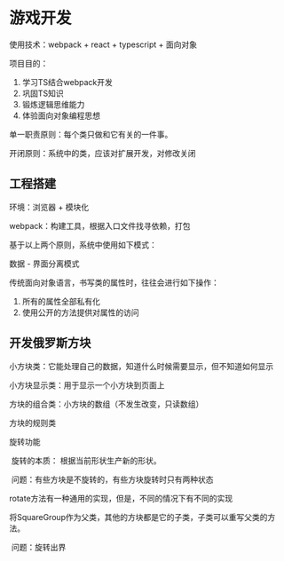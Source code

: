 # 游戏开发

使用技术：webpack + react + typescript + 面向对象

项目目的：

1. 学习TS结合webpack开发
2. 巩固TS知识
3. 锻炼逻辑思维能力
4. 体验面向对象编程思想

单一职责原则：每个类只做和它有关的一件事。

开闭原则：系统中的类，应该对扩展开发，对修改关闭

## 工程搭建

环境：浏览器 + 模块化

webpack：构建工具，根据入口文件找寻依赖，打包

基于以上两个原则，系统中使用如下模式：

数据 - 界面分离模式

传统面向对象语言，书写类的属性时，往往会进行如下操作：

1. 所有的属性全部私有化
2. 使用公开的方法提供对属性的访问

## 开发俄罗斯方块

小方块类：它能处理自己的数据，知道什么时候需要显示，但不知道如何显示

小方块显示类：用于显示一个小方块到页面上

方块的组合类：小方块的数组（不发生改变，只读数组）

方块的规则类

旋转功能

​	旋转的本质： 根据当前形状生产新的形状。

​	问题：有些方块是不旋转的，有些方块旋转时只有两种状态

rotate方法有一种通用的实现，但是，不同的情况下有不同的实现

将SquareGroup作为父类，其他的方块都是它的子类，子类可以重写父类的方法。

​	问题：旋转出界